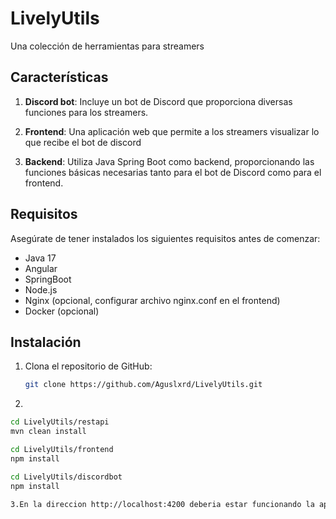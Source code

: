 # LivelyUtils

Una colección de herramientas para streamers


## Características

1. **Discord bot**: Incluye un bot de Discord que proporciona diversas funciones para los streamers.

2. **Frontend**: Una aplicación web que permite a los streamers visualizar lo que recibe el bot de discord

3. **Backend**: Utiliza Java Spring Boot como backend, proporcionando las funciones básicas necesarias tanto para el bot de Discord como para el frontend.

## Requisitos

Asegúrate de tener instalados los siguientes requisitos antes de comenzar:

- Java 17
- Angular
- SpringBoot
- Node.js
- Nginx (opcional, configurar archivo nginx.conf en el frontend)
- Docker (opcional)

## Instalación

1. Clona el repositorio de GitHub:

   ```bash
   git clone https://github.com/Aguslxrd/LivelyUtils.git

2.
  ```bash
  cd LivelyUtils/restapi
  mvn clean install

  cd LivelyUtils/frontend
  npm install
  
  cd LivelyUtils/discordbot
  npm install

3.En la direccion http://localhost:4200 deberia estar funcionando la aplicacion

